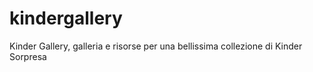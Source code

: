 # kindergallery
Kinder Gallery, galleria e risorse per una bellissima collezione di Kinder Sorpresa
